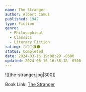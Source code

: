 ```yaml
---
name: The Stranger
author: Albert Camus
published: 1942
type: Fiction
genre:
  - Philosophical
  - Classics
  - Literary Fiction
rating: 🌕🌕🌕🌗🌑
status: Completed
date: 2024-03-16 19:08:29 -0500
updated: 2024-06-16 16:58:18 -0500
---
```


![[the-stranger.jpg|300]]

Book Link: [The Stranger](https://www.goodreads.com/book/show/49552.The_Stranger)
